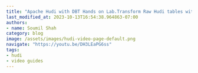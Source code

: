 ```yaml
---
title: "Apache Hudi with DBT Hands on Lab.Transform Raw Hudi tables with DBT and Glue Interactive Session"
last_modified_at: 2023-10-13T16:54:38.964863-07:00
authors:
- name: Soumil Shah
category: blog
image: /assets/images/hudi-video-page-default.png
navigate: "https://youtu.be/DH3LEaPG6ss"
tags:
- hudi
- video guides
---
```

